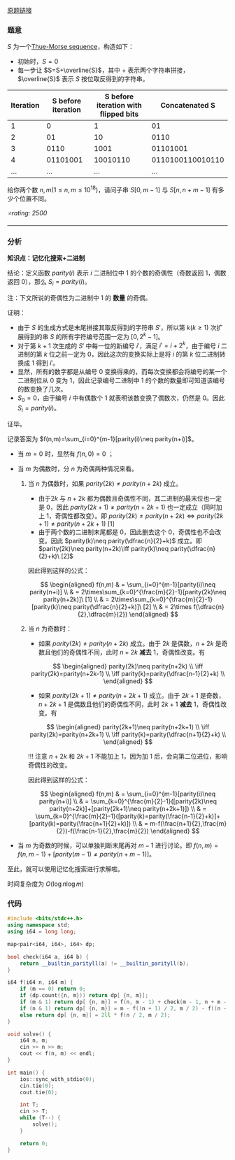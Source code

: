 [原题链接](https://codeforces.com/contest/1734/problem/F)

### 题意
$S$ 为一个[Thue-Morse sequence](https://baike.baidu.com/item/Thue-Morse%E5%BA%8F%E5%88%97/13028975)，构造如下：

- 初始时，$S=0$
- 每一步让 $S=S+\overline{S}$，其中 $+$ 表示两个字符串拼接，$\overline{S}$ 表示 $S$ 按位取反得到的字符串。

Iteration|	S before iteration|	S before iteration with flipped bits|	Concatenated S
-|-|-|-
1|	0|	1|	01
2|	01|	10|	0110
3|	0110|	1001|	01101001
4|	01101001|	10010110|	0110100110010110
…|	…|	…|	…

给你两个数 $n,m(1\le n,m\le 10^{18})$，请问子串 $S[0,m-1]$ 与 $S[n,n+m-1]$ 有多少个位置不同。

*⭐rating: 2500*

---

### 分析
**知识点：记忆化搜索+二进制**

结论：定义函数 $parity(i)$ 表示 $i$ 二进制位中 $1$ 的个数的奇偶性（奇数返回 $1$，偶数返回 $0$），那么 $S_i=parity(i)$。

注：下文所说的奇偶性为二进制中 $1$ 的 **数量** 的奇偶。

证明：

- 由于 $S$ 的生成方式是末尾拼接其取反得到的字符串 $S'$，所以第 $k(k\ge 1)$ 次扩展得到的串 $S$ 的所有字符编号范围一定为 $[0,2^k-1]$。
- 对于第 $k+1$ 次生成的 $S'$ 中每一位的新编号 $i'$，满足 $i'=i+2^k$，由于编号 $i$ 二进制的第 $k$ 位之前一定为 $0$，因此这次的变换实际上是将 $i$ 的第 $k$ 位二进制转换成 $1$ 得到 $i'$。
- 显然，所有的数字都是从编号 $0$ 变换得来的，而每次变换都会将编号的某一个二进制位从 $0$ 变为 $1$，因此记录编号二进制中 $1$ 的个数的数量即可知道该编号的数变换了几次。
- $S_0=0$，由于编号 $i$ 中有偶数个 $1$ 就表明该数变换了偶数次，仍然是 $0$。因此 $S_i=parity(i)$。

证毕。

记录答案为 $f(n,m)=\sum_{i=0}^{m-1}[parity(i)\neq parity(n+i)]$。

- 当 $m=0$ 时，显然有 $f(n,0)=0$ ；
- 当 $m$ 为偶数时，分 $n$ 为奇偶两种情况来看。
    1. 当 $n$ 为偶数时，如果 $parity(2k)\neq parity(n+2k)$ 成立。
        - 由于$2k$ 与 $n+2k$ 都为偶数且奇偶性不同，其二进制的最末位也一定是 $0$，因此 $parity(2k+1)\neq parity(n+2k+1)$ 也一定成立（同时加上 $1$，奇偶性都改变）。即 $parity(2k)\neq parity(n+2k)\iff parity(2k+1)\neq parity(n+2k+1)\ [1]$
        - 由于两个数的二进制末尾都是 $0$，因此删去这个 $0$，奇偶性也不会改变。因此 $parity(k)\neq parity(\dfrac{n}{2}+k)$ 成立。即 $parity(2k)\neq parity(n+2k)\iff parity(k)\neq parity(\dfrac{n}{2}+k)\ [2]$

        因此得到这样的公式：

        $$
        \begin{aligned}
        f(n,m)
        & = \sum_{i=0}^{m-1}[parity(i)\neq parity(n+i)] \\
        & = 2\times\sum_{k=0}^{\frac{m}{2}-1}[parity(2k)\neq parity(n+2k)]\ [1] \\
        & = 2\times\sum_{k=0}^{\frac{m}{2}-1}[parity(k)\neq parity(\dfrac{n}{2}+k)]\ [2] \\
        & = 2\times f(\dfrac{n}{2},\dfrac{m}{2})
        \end{aligned}
        $$

    2. 当 $n$ 为奇数时：
        - 如果 $parity(2k)\neq parity(n+2k)$ 成立。由于 $2k$ 是偶数，$n+2k$ 是奇数且他们的奇偶性不同，此时 $n+2k$ **减去** $1$，奇偶性改变。有 
        
        $$
        \begin{aligned}
        parity(2k)\neq parity(n+2k) \\
        \iff parity(2k)=parity(n+2k-1) \\
        \iff parity(k)=parity(\dfrac{n-1}{2}+k) \\
        \end{aligned}
        $$

        - 如果 $parity(2k+1)\neq parity(n+2k+1)$ 成立。由于 $2k+1$ 是奇数，$n+2k+1$ 是偶数且他们的奇偶性不同，此时 $2k+1$ **减去** $1$，奇偶性改变。有 
        
        $$
        \begin{aligned}
        parity(2k+1)\neq parity(n+2k+1) \\
        \iff parity(2k)=parity(n+2k+1) \\
        \iff parity(k)=parity(\dfrac{n+1}{2}+k) \\
        \end{aligned}
        $$

        !!! 注意
            $n+2k$ 和 $2k+1$ 不能加上 $1$，因为加 $1$ 后，会向第二位进位，影响奇偶性的改变。

        因此得到这样的公式：

        $$
        \begin{aligned}
        f(n,m)
        & = \sum_{i=0}^{m-1}[parity(i)\neq parity(n+i)] \\
        & = \sum_{k=0}^{\frac{m}{2}-1}([parity(2k)\neq parity(n+2k)]+[parity(2k+1)\neq parity(n+2k+1)]) \\
        & = \sum_{k=0}^{\frac{m}{2}-1}([parity(k)=parity(\frac{n-1}{2}+k)]+[parity(k)=parity(\frac{n+1}{2}+k)]) \\
        & = m-f(\frac{n+1}{2},\frac{m}{2})-f(\frac{n-1}{2},\frac{m}{2})
        \end{aligned}
        $$

- 当 $m$ 为奇数的时候，可以单独判断末尾再对 $m-1$ 进行讨论。即 $f(n,m)=f(n,m-1)+[parity(m-1)\neq parity(n+m-1)]$。

至此，就可以使用记忆化搜索进行求解啦。

时间复杂度为 $O(\log n\log m)$

### 代码
```cpp
#include <bits/stdc++.h>
using namespace std;
using i64 = long long;

map<pair<i64, i64>, i64> dp;

bool check(i64 a, i64 b) {
	return __builtin_parityll(a) != __builtin_parityll(b);
}

i64 f(i64 n, i64 m) {
	if (m == 0) return 0;
	if (dp.count({n, m})) return dp[ {n, m}];
	if (m & 1) return dp[ {n, m}] = f(n, m - 1) + check(m - 1, n + m - 1);
	if (n & 1) return dp[ {n, m}] = m - f((n + 1) / 2, m / 2) - f((n - 1) / 2, m / 2);
	else return dp[ {n, m}] = 2ll * f(n / 2, m / 2);
}

void solve() {
	i64 n, m;
	cin >> n >> m;
	cout << f(n, m) << endl;
}

int main() {
	ios::sync_with_stdio(0);
	cin.tie(0);
	cout.tie(0);

	int T;
	cin >> T;
	while (T--) {
		solve();
	}

	return 0;
}
```